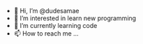 - 👋 Hi, I’m @dudesamae
- 👀 I’m interested in learn new programming
- 🌱 I’m currently learning code
- 📫 How to reach me ...

<!---
dudesamae/dudesamae is a ✨ special ✨ repository because its `README.md` (this file) appears on your GitHub profile.
You can click the Preview link to take a look at your changes.
--->
